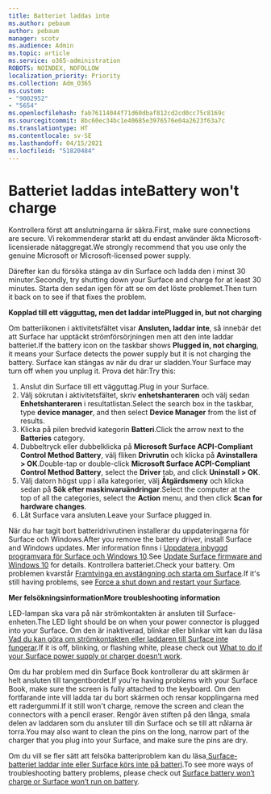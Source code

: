 ```yaml
---
title: Batteriet laddas inte
ms.author: pebaum
author: pebaum
manager: scotv
ms.audience: Admin
ms.topic: article
ms.service: o365-administration
ROBOTS: NOINDEX, NOFOLLOW
localization_priority: Priority
ms.collection: Adm_O365
ms.custom:
- "9002952"
- "5654"
ms.openlocfilehash: fab76114044f71d60dbaf812cd2cd0cc75c8169c
ms.sourcegitcommit: 8bc60ec34bc1e40685e3976576e04a2623f63a7c
ms.translationtype: HT
ms.contentlocale: sv-SE
ms.lasthandoff: 04/15/2021
ms.locfileid: "51820484"
---
```

# <a name="battery-wont-charge"></a><span data-ttu-id="61209-102">Batteriet laddas inte</span><span class="sxs-lookup"><span data-stu-id="61209-102">Battery won't charge</span></span>

<span data-ttu-id="61209-103">Kontrollera först att anslutningarna är säkra.</span><span class="sxs-lookup"><span data-stu-id="61209-103">First, make sure connections are secure.</span></span> <span data-ttu-id="61209-104">Vi rekommenderar starkt att du endast använder äkta Microsoft-licensierade nätaggregat.</span><span class="sxs-lookup"><span data-stu-id="61209-104">We strongly recommend that you use only the genuine Microsoft or Microsoft-licensed power supply.</span></span>

<span data-ttu-id="61209-105">Därefter kan du försöka stänga av din Surface och ladda den i minst 30 minuter.</span><span class="sxs-lookup"><span data-stu-id="61209-105">Secondly, try shutting down your Surface and charge for at least 30 minutes.</span></span> <span data-ttu-id="61209-106">Starta den sedan igen för att se om det löste problemet.</span><span class="sxs-lookup"><span data-stu-id="61209-106">Then turn it back on to see if that fixes the problem.</span></span>

<span data-ttu-id="61209-107">**Kopplad till ett vägguttag, men det laddar inte**</span><span class="sxs-lookup"><span data-stu-id="61209-107">**Plugged in, but not charging**</span></span>

<span data-ttu-id="61209-108">Om batteriikonen i aktivitetsfältet visar **Ansluten, laddar inte**, så innebär det att Surface har upptäckt strömförsörjningen men att den inte laddar batteriet.</span><span class="sxs-lookup"><span data-stu-id="61209-108">If the battery icon on the taskbar shows **Plugged in, not charging**, it means your Surface detects the power supply but it is not charging the battery.</span></span> <span data-ttu-id="61209-109">Surface kan stängas av när du drar ur sladden.</span><span class="sxs-lookup"><span data-stu-id="61209-109">Your Surface may turn off when you unplug it.</span></span> <span data-ttu-id="61209-110">Prova det här:</span><span class="sxs-lookup"><span data-stu-id="61209-110">Try this:</span></span>

1. <span data-ttu-id="61209-111">Anslut din Surface till ett vägguttag.</span><span class="sxs-lookup"><span data-stu-id="61209-111">Plug in your Surface.</span></span>
2. <span data-ttu-id="61209-112">Välj sökrutan i aktivitetsfältet, skriv **enhetshanteraren** och välj sedan **Enhetshanteraren** i resultatlistan.</span><span class="sxs-lookup"><span data-stu-id="61209-112">Select the search box in the taskbar, type **device manager**, and then select **Device Manager** from the list of results.</span></span>
3. <span data-ttu-id="61209-113">Klicka på pilen bredvid kategorin **Batteri**.</span><span class="sxs-lookup"><span data-stu-id="61209-113">Click the arrow next to the **Batteries** category.</span></span>
4. <span data-ttu-id="61209-114">Dubbeltryck eller dubbelklicka på **Microsoft Surface ACPI-Compliant Control Method Battery**, välj fliken **Drivrutin** och klicka på **Avinstallera > OK**.</span><span class="sxs-lookup"><span data-stu-id="61209-114">Double-tap or double-click **Microsoft Surface ACPI-Compliant Control Method Battery**, select the **Driver** tab, and click **Uninstall > OK**.</span></span>
5. <span data-ttu-id="61209-115">Välj datorn högst upp i alla kategorier, välj **Åtgärdsmeny** och klicka sedan på **Sök efter maskinvaruändringar**.</span><span class="sxs-lookup"><span data-stu-id="61209-115">Select the computer at the top of all the categories, select the **Action** menu, and then click **Scan for hardware changes**.</span></span>
6. <span data-ttu-id="61209-116">Låt Surface vara ansluten.</span><span class="sxs-lookup"><span data-stu-id="61209-116">Leave your Surface plugged in.</span></span>

<span data-ttu-id="61209-117">När du har tagit bort batteridrivrutinen installerar du uppdateringarna för Surface och Windows.</span><span class="sxs-lookup"><span data-stu-id="61209-117">After you remove the battery driver, install Surface and Windows updates.</span></span> <span data-ttu-id="61209-118">Mer information finns i [Uppdatera inbyggd programvara för Surface och Windows 10](https://support.microsoft.com/help/4023505).</span><span class="sxs-lookup"><span data-stu-id="61209-118">See [Update Surface firmware and Windows 10](https://support.microsoft.com/help/4023505) for details.</span></span> <span data-ttu-id="61209-119">Kontrollera batteriet.</span><span class="sxs-lookup"><span data-stu-id="61209-119">Check your battery.</span></span> <span data-ttu-id="61209-120">Om problemen kvarstår [Framtvinga en avstängning och starta om Surface](https://support.microsoft.com/help/4036280/surface-force-a-shut-down-and-restart-your-surface).</span><span class="sxs-lookup"><span data-stu-id="61209-120">If it's still having problems, see [Force a shut down and restart your Surface](https://support.microsoft.com/help/4036280/surface-force-a-shut-down-and-restart-your-surface).</span></span>

<span data-ttu-id="61209-121">**Mer felsökningsinformation**</span><span class="sxs-lookup"><span data-stu-id="61209-121">**More troubleshooting information**</span></span>

<span data-ttu-id="61209-122">LED-lampan ska vara på när strömkontakten är ansluten till Surface-enheten.</span><span class="sxs-lookup"><span data-stu-id="61209-122">The LED light should be on when your power connector is plugged into your Surface.</span></span> <span data-ttu-id="61209-123">Om den är inaktiverad, blinkar eller blinkar vitt kan du läsa [Vad du kan göra om strömkontakten eller laddaren till Surface inte fungerar](https://support.microsoft.com/help/4484763/surface-fix-issues-with-your-power-supply).</span><span class="sxs-lookup"><span data-stu-id="61209-123">If it is off, blinking, or flashing white, please check out [What to do if your Surface power supply or charger doesn’t work](https://support.microsoft.com/help/4484763/surface-fix-issues-with-your-power-supply).</span></span> 

<span data-ttu-id="61209-124">Om du har problem med din Surface Book kontrollerar du att skärmen är helt ansluten till tangentbordet.</span><span class="sxs-lookup"><span data-stu-id="61209-124">If you're having problems with your Surface Book, make sure the screen is fully attached to the keyboard.</span></span> <span data-ttu-id="61209-125">Om den fortfarande inte vill ladda tar du bort skärmen och rensar kopplingarna med ett radergummi.</span><span class="sxs-lookup"><span data-stu-id="61209-125">If it still won't charge, remove the screen and clean the connectors with a pencil eraser.</span></span> <span data-ttu-id="61209-126">Rengör även stiften på den långa, smala delen av laddaren som du ansluter till din Surface och se till att nålarna är torra.</span><span class="sxs-lookup"><span data-stu-id="61209-126">You may also want to clean the pins on the long, narrow part of the charger that you plug into your Surface, and make sure the pins are dry.</span></span>

<span data-ttu-id="61209-127">Om du vill se fler sätt att felsöka batteriproblem kan du läsa[ Surface-batteriet laddar inte eller Surface körs inte på batteri](https://support.microsoft.com/help/4023536/surface-surface-battery-wont-charge).</span><span class="sxs-lookup"><span data-stu-id="61209-127">To see more ways of troubleshooting battery problems, please check out [Surface battery won’t charge or Surface won’t run on battery](https://support.microsoft.com/help/4023536/surface-surface-battery-wont-charge).</span></span>
